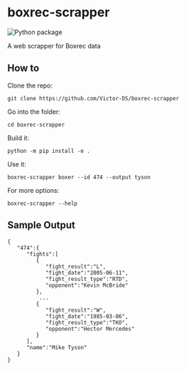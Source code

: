 # boxrec-scrapper
![Python package](https://github.com/Victor-DS/boxrec-scrapper/workflows/Python%20package/badge.svg?branch=master&event=push)

A web scrapper for Boxrec data

## How to

Clone the repo:
```
git clone https://github.com/Victor-DS/boxrec-scrapper
```

Go into the folder:
```
cd boxrec-scrapper
```

Build it:
```
python -m pip install -e .
```

Use it:
```
boxrec-scrapper boxer --id 474 --output tyson
```

For more options:
```
boxrec-scrapper --help
```

## Sample Output
```
{
   "474":{
      "fights":[
         {
            "fight_result":"L",
            "fight_date":"2005-06-11",
            "fight_result_type":"RTD",
            "opponent":"Kevin McBride"
         },
          ...
         {
            "fight_result":"W",
            "fight_date":"1985-03-06",
            "fight_result_type":"TKO",
            "opponent":"Hector Mercedes"
         }
      ],
      "name":"Mike Tyson"
   }
}
```
